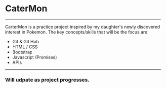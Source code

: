 # CaterMon
___

CarterMon is a practice project inspired by my daughter's newly discovered interest in Pokemon. The key concepts/skills that will be the focus are:
+ Git & Git Hub
+ HTML / CSS
+ Bootstrap
+ Javascript (Promises)
+ APIs

____
### Will udpate as project progresses. 